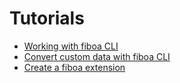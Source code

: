 # Tutorials

- [Working with fiboa CLI](cli-basics/README.md)
- [Convert custom data with fiboa CLI](cli-convert/README.md)
- [Create a fiboa extension](create-extension/README.md)